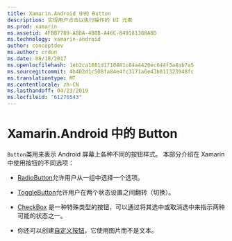 ```yaml
---
title: Xamarin.Android 中的 Button
description: 实现用户点击以执行操作的 UI 元素
ms.prod: xamarin
ms.assetid: 4FBB7789-A8DA-4B8B-A46C-849181388A8D
ms.technology: xamarin-android
author: conceptdev
ms.author: crdun
ms.date: 08/18/2017
ms.openlocfilehash: 1eb2ca1881d1710481c84a4420ec644f3a4ab7a5
ms.sourcegitcommit: 4b402d1c508fa84e4fc3171a6e43b811323948fc
ms.translationtype: MT
ms.contentlocale: zh-CN
ms.lasthandoff: 04/23/2019
ms.locfileid: "61276543"
---
```

# <a name="buttons-in-xamarinandroid"></a>Xamarin.Android 中的 Button

`Button`类用来表示 Android 屏幕上各种不同的按钮样式。 本部分介绍在 Xamarin 中使用按钮的不同选项：

-   [RadioButton](~/android/user-interface/controls/buttons/radio-button.md)允许用户从一组中选择一个选项。

-   [ToggleButton](~/android/user-interface/controls/buttons/toggle-button.md)允许用户在两个状态设置之间翻转（切换）。

-   [CheckBox](~/android/user-interface/controls/buttons/check-box.md) 是一种特殊类型的按钮，可以通过将其选中或取消选中来指示两种可能的状态之一。

-   你还可以创建[自定义按钮](~/android/user-interface/controls/buttons/custom-button.md)，它使用图片而不是文本。

